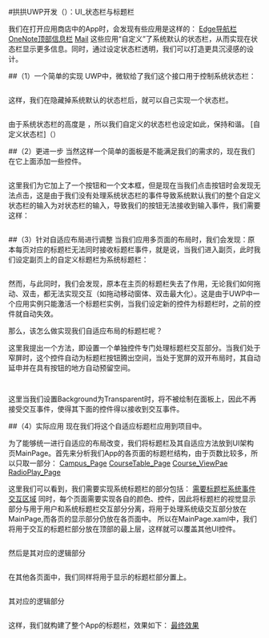 #拱拱UWP开发（）：UI_状态栏与标题栏

我们在打开应用商店中的App时，会发现有些应用是这样的：
[Edge导航栏]()
[OneNote顶部信息栏]()
[Mail]()
这些应用“自定义”了系统默认的状态栏，从而实现在状态栏显示更多信息。同时，通过设定状态栏透明，我们可以打造更具沉浸感的设计。

##（1）一个简单的实现
UWP中，微软给了我们这个接口用于控制系统状态栏：
```C#

```
这样，我们在隐藏掉系统默认的状态栏后，就可以自己实现一个状态栏。
```XML

```
由于系统状态栏的高度是  ，所以我们自定义的状态栏也设定如此，保持和谐。
[自定义状态栏]（）

##（2）更进一步
当然这样一个简单的面板是不能满足我们的需求的，现在我们在它上面添加一些控件。
```XML

```
这里我们为它加上了一个按钮和一个文本框，但是现在当我们点击按钮时会发现无法点击，这是由于我们没有处理系统状态栏的事件导致系统默认我们的整个自定义状态栏的输入为对状态栏的输入，导致我们的按钮无法接收到输入事件，我们需要这样：
```C#

```

##（3）针对自适应布局进行调整
当我们应用多页面的布局时，我们会发现：原本每页对应的标题栏无法同时接收标题栏事件，就是说，当我们进入副页，此时我们设定副页上的自定义标题栏为系统标题栏：
```C#

```
然而，与此同时，我们会发现，原本在主页的标题栏失去了作用，无论我们如何拖动、双击，都无法实现交互（如拖动移动窗体、双击最大化）。这是由于UWP中一个应用实例只能激活一个标题栏实例，当我们设定新的控件为标题栏时，之前的控件就自动失效。

那么，该怎么做实现我们自适应布局的标题栏呢？

这里我提出一个方法，即设置一个单独控件专门处理标题栏交互部分。当我们处于窄屏时，这个控件自动为标题栏按钮腾出空间，当处于宽屏的双开布局时，其自动延申并在具有按钮的地方自动预留空间。
```XML

```

```C#

```
这里当我们设置Background为Transparent时，将不被绘制在面板上，因此不再接受交互事件，使得其下面的控件得以接收到交互事件。

##（4）实际应用
现在我们将这个自适应标题栏应用到项目中。

为了能够统一进行自适应的布局改变，我们将标题栏及其自适应方法放到UI架构页MainPage。首先来分析我们App的各页面的标题栏结构，由于页数比较多，所以只取一部分：
[Campus_Page]()
[CourseTable_Page]()
[Course_ViewPae]()
[RadioPlay_Page]()

这里我们可以看到，我们需要实现系统标题栏的部分包括：
[需要标题栏系统事件交互区域]()
同时，每个页面需要实现各自的颜色、控件，因此将标题栏的视觉显示部分与用于用户和系统标题栏交互部分分离，将用于处理系统级交互部分放在MainPage,而各页的显示部分仍放在各页面中。
所以在MainPage.xaml中，我们将用于交互的标题栏部分放在顶部的最上层，这样就可以覆盖其他UI控件。
```XML

```
然后是其对应的逻辑部分
```C#

```
在其他各页面中，我们同样将用于显示的标题栏部分置上。
```XML

```
其对应的逻辑部分
```C#

```
这样，我们就构建了整个App的标题栏，效果如下：
[最终效果]()